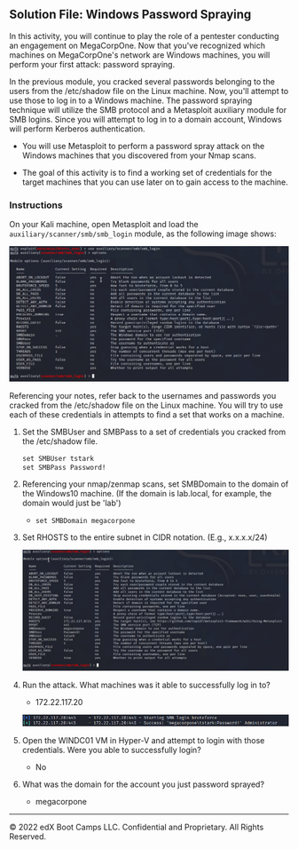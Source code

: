 ## Solution File: Windows Password Spraying

In this activity, you will continue to play the role of a pentester conducting an engagement on MegaCorpOne. Now that you've recognized which machines on MegaCorpOne's network are Windows machines, you will perform your first attack: password spraying. 

In the previous module, you cracked several passwords belonging to the users from the /etc/shadow file on the Linux machine. Now, you'll attempt to use those to log in to a Windows machine. The password spraying technique will utilize the SMB protocol and a Metasploit auxiliary module for SMB logins. Since you will attempt to log in to a domain account, Windows will perform Kerberos authentication.

- You will use Metasploit to perform a password spray attack on the Windows machines that you discovered from your Nmap scans. 

- The goal of this activity is to find a working set of credentials for the target machines that you can use later on to gain access to the machine.

### Instructions

On your Kali machine, open Metasploit and load the `auxiliary/scanner/smb/smb_login` module, as the following image shows:

![A screenshot depicts the loaded modules.](../SMBLogin.PNG)

Referencing your notes, refer back to the usernames and passwords you cracked from the /etc/shadow file on the Linux machine. You will try to use each of these credentials in attempts to find a set that works on a machine. 

1. Set the SMBUser and SMBPass to a set of credentials you cracked from the /etc/shadow file. 

	```
	set SMBUser tstark
	set SMBPass Password!
	```

2. Referencing your nmap/zenmap scans, set SMBDomain to the domain of the Windows10 machine. (If the domain is lab.local, for example, the domain would just be 'lab')

	 - `set SMBDomain megacorpone`

3. Set RHOSTS to the entire subnet in CIDR notation. (E.g., x.x.x.x/24)

     ![A screenshot depicts RHOSTS set to the subnet in CIDR notation.](smboptions.PNG)

4. Run the attack. What machines was it able to successfully log in to?

     - 172.22.117.20
	
	  ![A screenshot depicts successful login.](pass.PNG)

5. Open the WINDC01 VM in Hyper-V and attempt to login with those credentials. Were you able to successfully login?

     - No

6. What was the domain for the account you just password sprayed?

     - megacorpone

---
© 2022 edX Boot Camps LLC. Confidential and Proprietary. All Rights Reserved.



